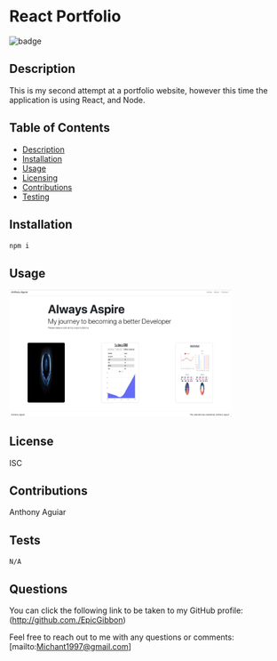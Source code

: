 # React Portfolio
  ![badge](https://img.shields.io/badge/License-ISC-red)

## Description
This is my second attempt at a portfolio website, however this time the application is using React, and Node.

## Table of Contents
* [Description](#Description)
* [Installation](#Installation)
* [Usage](#Usage)
* [Licensing](#License)
* [Contributions](#Contributions)
* [Testing](#Tests)

## Installation

```
npm i
```

## Usage
<img src="src/assets/images/portfolio.png" width=400px>

## License
ISC

## Contributions
Anthony Aguiar

## Tests
```
N/A
```

## Questions 
You can click the following link to be taken to my GitHub profile: (http://github.com./EpicGibbon)


Feel free to reach out to me with any questions or comments: [mailto:Michant1997@gmail.com]
